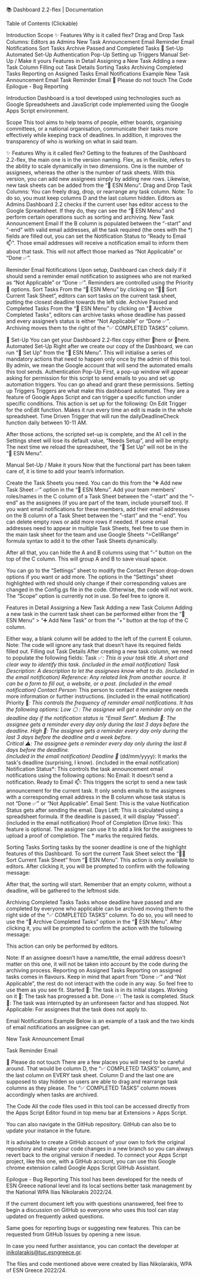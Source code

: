 📚 Dashboard 2.2-flex | Documentation

Table of Contents (Clickable)

Introduction
Scope
✨ Features
Why is it called flex?
Drag and Drop Task Columns:
Editors as Admins
New Task Announcement Email
Reminder Email Notifications
Sort Tasks
Archive Passed and Completed Tasks
🔨 Set-Up
Automated Set-Up
Authentication Pop-Up
Setting up Triggers
Manual Set-Up / Make it yours
Features in Detail
Assigning a New Task
Adding a new Task Column
Filling out Task Details
Sorting Tasks
Archiving Completed Tasks
Reporting on Assigned Tasks
Email Notifications Example
New Task Announcement Email
Task Reminder Email
🚫 Please do not touch
The Code
Epilogue - Bug Reporting

Introduction
Dashboard is a tool developed using technologies such as Google Spreadsheets and JavaScript code implemented using the Google Apps Script environment. 

Scope
This tool aims to help teams of people, either boards, organising committees, or a national organisation, communicate their tasks more effectively while keeping track of deadlines. In addition, it improves the transparency of who is working on what in said team. 

✨ Features
Why is it called flex?
Getting to the features of the Dashboard 2.2-flex, the main one is in the version naming. Flex, as in flexible, refers to the ability to scale dynamically in two dimensions. One is the number of assignees, whereas the other is the number of task sheets. With this version, you can add new assignees simply by adding new rows. Likewise, new task sheets can be added from the “🌌 ESN Menu”. 
Drag and Drop Task Columns:
You can freely drag, drop, or rearrange any task column. 
Note: To do so, you must keep columns D and the last column hidden.
Editors as Admins
Dashboard 2.2 checks if the current user has editor access to the Google Spreadsheet. If they do, they can see the “🌌 ESN Menu” and perform certain operations such as sorting and archiving. 
New Task Announcement Email
If the B column is populated between the “-start” and “-end” with valid email addresses, all the task required (the ones with the *) fields are filled out, you can set the Notification Status to “Ready to Email 📫”. Those email addresses will receive a notification email to inform them about that task. This will not affect those marked as “Not Applicable” or “Done ✅”. 

Reminder Email Notifications
Upon setup, Dashboard can check daily if it should send a reminder email notification to assignees who are not marked as “Not Applicable” or “Done ✅”. Reminders are controlled using the Priority 🔴 options. 
Sort Tasks
From the “🌌 ESN Menu” by clicking on “🧙‍♂️ Sort Current Task Sheet”, editors can sort tasks on the current task sheet, putting the closest deadline towards the left side. 
Archive Passed and Completed Tasks
From the “🌌 ESN Menu” by clicking on “📂 Archive Completed Tasks”, editors can archive tasks whose deadline has passed and every assignee’s status is either “Not Applicable” or “Done ✅”. Archiving moves them to the right of the “✅ COMPLETED TASKS” column. 

🔨 Set-Up
You can get your Dashboard 2.2-flex copy either 🔗here or 🔗here.
Automated Set-Up
Right after we create our copy of the Dashboard, we can run “🔨 Set Up” from the “🌌 ESN Menu”. This will initialise a series of mandatory actions that need to happen only once by the admin of this tool. By admin, we mean the Google account that will send the automated emails this tool sends. 
Authentication Pop-Up
First, a pop-up window will appear asking for permission for this script to send emails to you and set up automation triggers. You can go ahead and grant these permissions. 
Setting up Triggers
Triggers are what make this dashboard automated. They are a feature of Google Apps Script and can trigger a specific function under specific conditions. This action is set up for the following: 
On Edit Trigger for the onEdit function. Makes it run every time an edit is made in the whole spreadsheet. 
Time Driven Trigger that will run the dailyDeadlineCheck function daily between 10-11 AM.

After those actions, the scripted set-up is complete, and the A1 cell in the Settings sheet will lose its default value, “Needs Setup”, and will be empty. The next time we reload the spreadsheet, the “🔨 Set Up” will not be in the “🌌 ESN Menu”. 

Manual Set-Up / Make it yours
Now that the functional part has been taken care of, it is time to add your team’s information. 

Create the Task Sheets you need. You can do this from the “➕ Add new Task Sheet ✅” option in the “🌌 ESN Menu”. 
Add your team members' roles/names in the C column of a Task Sheet between the ”-start” and the “-end” as the assignees (if you are part of the team, include yourself too).
If you want email notifications for these members, add their email addresses on the B column of a Task Sheet between the ”-start” and the “-end”.
You can delete empty rows or add more rows if needed.
If some email addresses need to appear in multiple  Task Sheets, feel free to use them in the main task sheet for the team and use Google Sheets “=CellRange” formula syntax to add it to the other Task Sheets dynamically. 

After all that, you can hide the A and B columns using that “-” button on the top of the C column. This will group A and B to save visual space. 

You can go to the “Settings” sheet to modify the Contact Person drop-down options if you want or add more.
The options in the “Settings” sheet highlighted with red should only change if their corresponding values are changed in the Config.gs file in the code. Otherwise, the code will not work.
The “Scope” option is currently not in use. So feel free to ignore it. 


Features in Detail 
Assigning a New Task
Adding a new Task Column
Adding a new task in the current task sheet can be performed either from the “🌌 ESN Menu” > “➕ Add New Task” or from the “+” button at the top of the C column. 



Either way, a blank column will be added to the left of the current E column. 
Note: The code will ignore any task that doesn’t have its required fields filled out. 
Filling out Task Details
After creating a new task column, we need to populate the following fields: 
Task ✅*: This is your task title. A short and clear way to identify this task. 
(included in the email notification)
Task Description: A description to let the assignees know what to do. 
(included in the email notification)
Reference: Any related link from another source. It can be a form to fill out, a website, or a post. 
(included in the email notification)
Contact Person*: This person to contact if the assignee needs more information or further instructions. 
(included in the email notification)
Priority 🔴*: This controls the frequency of reminder email notifications. It has the following options:
Low ⚪ : The assignee will get a reminder only on the deadline day if the notification status is “Email Sent”. 
Medium 🔵: The assignee gets a reminder every day only during the last 3 days before the deadline.
High 🔴: The assignee gets a reminder every day only during the last 3 days before the deadline and a week before.   
Critical ⚠️: The assignee gets a reminder every day only during the last 8 days before the deadline.  
(included in the email notification)
Deadline 📆* (dd/mm/yyyy): It marks the task's deadline (surprising, I know).
(included in the email notification)
Notification Status*: This controls the task announcement email notifications using the following options: 
No Email: It doesn’t send a notification. 
Ready to Email 📫: This triggers the script to send a new task announcement for the current task. It only sends emails to the assignees with a corresponding email address in the B column whose task status is not “Done ✅” or “Not Applicable”. 
Email Sent: This is the value Notification Status gets after sending the email. 
Days Left: This is calculated using a spreadsheet formula. If the deadline is passed, it will display “Passed”.
(included in the email notification)
Proof of Completion (Drive link): This feature is optional. The assigner can use it to add a link for the assignees to upload a proof of completion. 
The * marks the required fields. 

Sorting Tasks
Sorting tasks by the sooner deadline is one of the highlight features of this Dashboard. To sort the current Task Sheet select the “🧙‍♂️ Sort Current Task Sheet” from “🌌 ESN Menu”. This action is only available to editors. After clicking it, you will be prompted to confirm with the following message: 


After that, the sorting will start. Remember that an empty column, without a deadline, will be gathered to the leftmost side. 


Archiving Completed Tasks
Tasks whose deadline have passed and are completed by everyone who applicable can be archived moving them to the right side of the “✅ COMPLETED TASKS” column. To do so, you will need to use the “📂 Archive Completed Tasks” option in the “🌌 ESN Menu”. After clicking it, you will be prompted to confirm the action with the following message: 


This action can only be performed by editors. 

Note: If an assignee doesn’t have a name/title, the email address doesn't matter on this one, it will not be taken into account by the code during the archiving process. 
Reporting on Assigned Tasks
Reporting on assigned tasks comes in flavours. Keep in mind that apart from “Done ✅” and “Not Applicable”, the rest do not interact with the code in any way. So feel free to use them as you see fit. 
Started 🔰: The task is in its initial stages. 
Working on it 🚧: The task has progressed a bit. 
Done ✅: The task is completed. 
Stuck 🛑: The task was interrupted by an unforeseen factor and has stopped.
Not Applicable: For assignees that the task does not apply to. 


Email Notifications Example
Below is an example of a task and the two kinds of email notifications an assignee can get. 




New Task Announcement Email


Task Reminder Email






🚫 Please do not touch
There are a few places you will need to be careful around. That would be column D, the “✅ COMPLETED TASKS” column, and the last column on EVERY task sheet. Column D and the last one are supposed to stay hidden so users are able to drag and rearrange task columns as they please. The “✅ COMPLETED TASKS” column moves accordingly when tasks are archived. 

The Code
All the code files used in this tool can be accessed directly from the Apps Script Editor found in top menu bar at Extensions > Apps Script. 

You can also navigate in the GitHub repository. GitHub can also be to update your instance in the future. 

It is advisable to create a GitHub account of your own to fork the original repository and make your code changes in a new branch so you can always revert back to the original version if needed. To connect your Apps Script project, like this one, with a GitHub account, you can use this Google chrome extension called Google Apps Script GitHub Assistant. 



Epilogue - Bug Reporting
This tool has been developed for the needs of ESN Greece national level and its local sections better task management by the National WPA Ilias Nikolarakis 2022/24. 

If the current document left you with questions unanswered, feel free to begin a discussion on GitHub so everyone who uses this tool can stay updated on frequently asked questions. 

Same goes for reporting bugs or suggesting new features. This can be requested from GitHub Issues by opening a new issue. 

In case you need further assistance, you can contact the developer at inikolarakis@tuc.esngreece.gr. 




The files and code mentioned above were created by Ilias Nikolarakis, WPA of ESN Greece 2022/24.
